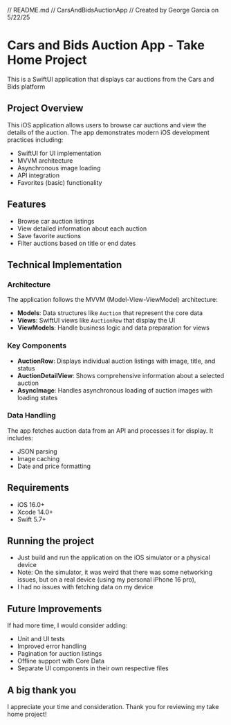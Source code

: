 //  README.md
//  CarsAndBidsAuctionApp
//  Created by George Garcia on 5/22/25

# Cars and Bids Auction App - Take Home Project

This is a SwiftUI application that displays car auctions from the Cars and Bids platform

## Project Overview
This iOS application allows users to browse car auctions and view the details of the auction. The app demonstrates modern iOS development practices including:
- SwiftUI for UI implementation
- MVVM architecture
- Asynchronous image loading
- API integration
- Favorites (basic) functionality

## Features
- Browse car auction listings
- View detailed information about each auction
- Save favorite auctions
- Filter auctions based on title or end dates

## Technical Implementation
### Architecture

The application follows the MVVM (Model-View-ViewModel) architecture:
- **Models**: Data structures like `Auction` that represent the core data
- **Views**: SwiftUI views like `AuctionRow` that display the UI
- **ViewModels**: Handle business logic and data preparation for views

### Key Components
- **AuctionRow**: Displays individual auction listings with image, title, and status
- **AuctionDetailView**: Shows comprehensive information about a selected auction
- **AsyncImage**: Handles asynchronous loading of auction images with loading states

### Data Handling
The app fetches auction data from an API and processes it for display. It includes:
- JSON parsing
- Image caching
- Date and price formatting

## Requirements
- iOS 16.0+
- Xcode 14.0+
- Swift 5.7+

## Running the project
- Just build and run the application on the iOS simulator or a physical device
- Note: On the simulator, it was weird that there was some networking issues, but on a real device (using my personal iPhone 16 pro),
- I had no issues with fetching data on my device

## Future Improvements
If had more time, I would consider adding:
- Unit and UI tests
- Improved error handling
- Pagination for auction listings
- Offline support with Core Data
- Separate UI components in their own respective files

## A big thank you
I appreciate your time and consideration. Thank you for reviewing my take home project!
